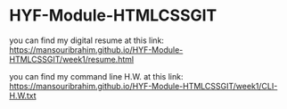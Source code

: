 # HYF-Module-HTMLCSSGIT

you can find my digital resume at this link:
https://mansouribrahim.github.io/HYF-Module-HTMLCSSGIT/week1/resume.html

you can find my command line H.W. at this link:
https://mansouribrahim.github.io/HYF-Module-HTMLCSSGIT/week1/CLI-H.W.txt

